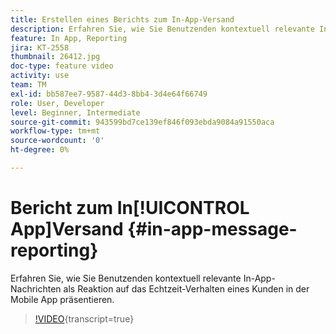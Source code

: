 ```yaml
---
title: Erstellen eines Berichts zum In-App-Versand
description: Erfahren Sie, wie Sie Benutzenden kontextuell relevante In-App-Nachrichten als Reaktion auf das Echtzeit-Verhalten eines Kunden in der Mobile App präsentieren.
feature: In App, Reporting
jira: KT-2558
thumbnail: 26412.jpg
doc-type: feature video
activity: use
team: TM
exl-id: bb587ee7-9587-44d3-8bb4-3d4e64f66749
role: User, Developer
level: Beginner, Intermediate
source-git-commit: 943599bd7ce139ef846f093ebda9084a91550aca
workflow-type: tm+mt
source-wordcount: '0'
ht-degree: 0%

---
```


# Bericht zum In[!UICONTROL App]Versand {#in-app-message-reporting}

Erfahren Sie, wie Sie Benutzenden kontextuell relevante In-App-Nachrichten als Reaktion auf das Echtzeit-Verhalten eines Kunden in der Mobile App präsentieren.

>[!VIDEO](https://video.tv.adobe.com/v/26412?learn=on){transcript=true}
